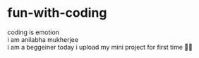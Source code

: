 # fun-with-coding
coding is emotion
<br>
i am anilabha mukherjee
<br>
i am a beggeiner today i upload my mini project for first time 🙏🙏
